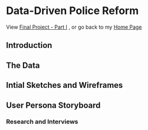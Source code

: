 # Data-Driven Police Reform
View [Final Project - Part I](final_project_RosanaGuernica.md) , or go back to my [Home Page](README.md)
                                                                                                        

## Introduction 


## The Data 



## Intial Sketches and Wireframes


## User Persona Storyboard



### Research and Interviews
